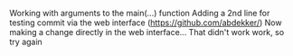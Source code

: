 Working with arguments to the main(...) function
Adding a 2nd line for testing commit via the web interface (https://github.com/abdekker/)
Now making a change directly in the web interface...
That didn't work work, so try again
